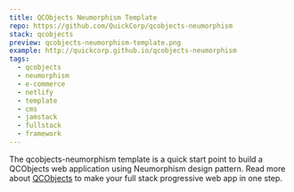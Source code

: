 ```yaml
---
title: QCObjects Neumorphism Template
repo: https://github.com/QuickCorp/qcobjects-neumorphism
stack: qcobjects
preview: qcobjects-neumorphism-template.png
example: http://quickcorp.github.io/qcobjects-neumorphism
tags:
  - qcobjects
  - neumorphism
  - e-commerce
  - netlify
  - template
  - cms
  - jamstack
  - fullstack
  - framework
---
```


The qcobjects-neumorphism template is a quick start point to build a QCObjects web application using Neumorphism design pattern. Read more about [QCObjects](https://qcobjects.com) to make your full stack progressive web app in one step.
